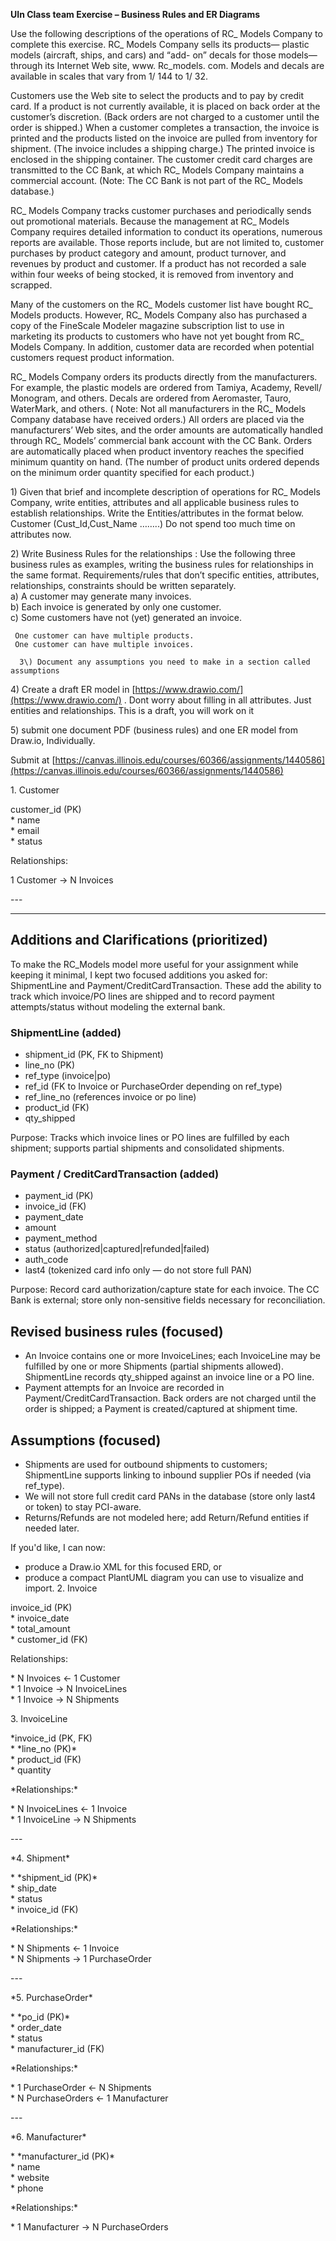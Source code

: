 **UIn Class team Exercise – Business Rules and ER Diagrams**

Use the following descriptions of the operations of RC\_ Models Company to complete this exercise. RC\_ Models Company sells its products— plastic models (aircraft, ships, and cars) and “add- on” decals for those models— through its Internet Web site, www. Rc\_models. com. Models and decals are available in scales that vary from 1/ 144 to 1/ 32\.

Customers use the Web site to select the products and to pay by credit card. If a product is not currently available, it is placed on back order at the customer’s discretion. (Back orders are not charged to a customer until the order is shipped.) When a customer completes a transaction, the invoice is printed and the products listed on the invoice are pulled from inventory for shipment. (The invoice includes a shipping charge.) The printed invoice is enclosed in the shipping container. The customer credit card charges are transmitted to the CC Bank, at which RC\_ Models Company maintains a commercial account. (Note: The CC Bank is not part of the RC\_ Models database.)

RC\_ Models Company tracks customer purchases and periodically sends out promotional materials. Because the management at RC\_ Models Company requires detailed information to conduct its operations, numerous reports are available. Those reports include, but are not limited to, customer purchases by product category and amount, product turnover, and revenues by product and customer. If a product has not recorded a sale within four weeks of being stocked, it is removed from inventory and scrapped.

Many of the customers on the RC\_ Models customer list have bought RC\_ Models products. However, RC\_ Models Company also has purchased a copy of the FineScale Modeler magazine subscription list to use in marketing its products to customers who have not yet bought from RC\_ Models Company. In addition, customer data are recorded when potential customers request product information.

RC\_ Models Company orders its products directly from the manufacturers. For example, the plastic models are ordered from Tamiya, Academy, Revell/ Monogram, and others. Decals are ordered from Aeromaster, Tauro, WaterMark, and others. ( Note: Not all manufacturers in the RC\_ Models Company database have received orders.) All orders are placed via the manufacturers’ Web sites, and the order amounts are automatically handled through RC\_ Models’ commercial bank account with the CC Bank. Orders are automatically placed when product inventory reaches the specified minimum quantity on hand. (The number of product units ordered depends on the minimum order quantity specified for each product.)

1\)	Given that brief and incomplete description of operations for RC\_ Models Company, write entities, attributes and all applicable business rules to establish relationships. Write the Entities/attributes in the format below.  
Customer (Cust\_Id,Cust\_Name ……..)  Do not spend too much time on attributes now.

2\) Write Business Rules for the relationships : Use the following three business rules as examples, writing the business rules for relationships in the same format. Requirements/rules that don’t specific entities, attributes, relationships, constraints  should be written separately.  
a) 	A customer may generate many invoices.  
b)	Each invoice is generated by only one customer.  
c) 	Some customers have not (yet) generated an invoice.

     One customer can have multiple products.  
     One customer can have multiple invoices.

      3\) Document any assumptions you need to make in a section called assumptions   
   
4\) Create a draft ER model in [https://www.drawio.com/](https://www.drawio.com/)  . Dont worry about filling in all attributes. Just entities and relationships. This is a draft, you will work on it

5\) submit one document PDF (business rules)  and one ER model from Draw.io, Individually. 

Submit at [https://canvas.illinois.edu/courses/60366/assignments/1440586](https://canvas.illinois.edu/courses/60366/assignments/1440586)

1\. Customer

 customer\_id (PK)  
\* name  
\* email  
\* status

Relationships:

 1 Customer → N Invoices

\---


---

## Additions and Clarifications (prioritized)


To make the RC_Models model more useful for your assignment while keeping it minimal, I kept two focused additions you asked for: ShipmentLine and Payment/CreditCardTransaction. These add the ability to track which invoice/PO lines are shipped and to record payment attempts/status without modeling the external bank.

### ShipmentLine (added)
* shipment_id (PK, FK to Shipment)
* line_no (PK)
* ref_type (invoice|po)
* ref_id (FK to Invoice or PurchaseOrder depending on ref_type)
* ref_line_no (references invoice or po line)
* product_id (FK)
* qty_shipped

Purpose: Tracks which invoice lines or PO lines are fulfilled by each shipment; supports partial shipments and consolidated shipments.

### Payment / CreditCardTransaction (added)
* payment_id (PK)
* invoice_id (FK)
* payment_date
* amount
* payment_method
* status (authorized|captured|refunded|failed)
* auth_code
* last4 (tokenized card info only — do not store full PAN)

Purpose: Record card authorization/capture state for each invoice. The CC Bank is external; store only non-sensitive fields necessary for reconciliation.

## Revised business rules (focused)
- An Invoice contains one or more InvoiceLines; each InvoiceLine may be fulfilled by one or more Shipments (partial shipments allowed). ShipmentLine records qty_shipped against an invoice line or a PO line.
- Payment attempts for an Invoice are recorded in Payment/CreditCardTransaction. Back orders are not charged until the order is shipped; a Payment is created/captured at shipment time.

## Assumptions (focused)
- Shipments are used for outbound shipments to customers; ShipmentLine supports linking to inbound supplier POs if needed (via ref_type).
- We will not store full credit card PANs in the database (store only last4 or token) to stay PCI-aware.
- Returns/Refunds are not modeled here; add Return/Refund entities if needed later.

If you'd like, I can now:
- produce a Draw.io XML for this focused ERD, or
- produce a compact PlantUML diagram you can use to visualize and import.
2\. Invoice

invoice\_id (PK)  
\* invoice\_date  
\* total\_amount  
\* customer\_id (FK)

Relationships:

\* N Invoices ← 1 Customer  
\* 1 Invoice → N InvoiceLines  
\* 1 Invoice → N Shipments

3\. InvoiceLine

 \*invoice\_id (PK, FK)  
\* \*line\_no (PK)\*  
\* product\_id (FK)  
\* quantity

\*Relationships:\*

\* N InvoiceLines ← 1 Invoice  
\* 1 InvoiceLine → N Shipments

\---

\*4. Shipment\*

\* \*shipment\_id (PK)\*  
\* ship\_date  
\* status  
\* invoice\_id (FK)

\*Relationships:\*

\* N Shipments ← 1 Invoice  
\* N Shipments → 1 PurchaseOrder

\---

\*5. PurchaseOrder\*

\* \*po\_id (PK)\*  
\* order\_date  
\* status  
\* manufacturer\_id (FK)

\*Relationships:\*

\* 1 PurchaseOrder ← N Shipments  
\* N PurchaseOrders ← 1 Manufacturer

\---

\*6. Manufacturer\*

\* \*manufacturer\_id (PK)\*  
\* name  
\* website  
\* phone

\*Relationships:\*

\* 1 Manufacturer → N PurchaseOrders

